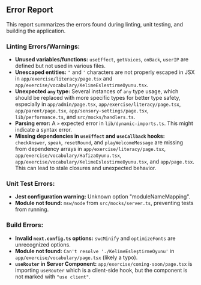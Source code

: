 ## Error Report

This report summarizes the errors found during linting, unit testing, and building the application.

### Linting Errors/Warnings:
*   **Unused variables/functions:** `useEffect`, `getVoices`, `onBack`, `userIP` are defined but not used in various files.
*   **Unescaped entities:** `"` and `'` characters are not properly escaped in JSX in `app/exercise/literacy/page.tsx` and `app/exercise/vocabulary/KelimeEslestirmeOyunu.tsx`.
*   **Unexpected `any` type:** Several instances of `any` type usage, which should be replaced with more specific types for better type safety, especially in `app/admin/page.tsx`, `app/exercise/literacy/page.tsx`, `app/parent/page.tsx`, `app/sensory-settings/page.tsx`, `lib/performance.ts`, and `src/mocks/handlers.ts`.
*   **Parsing error:** A `>` expected error in `lib/dynamic-imports.ts`. This might indicate a syntax error.
*   **Missing dependencies in `useEffect` and `useCallback` hooks:** `checkAnswer`, `speak`, `resetRound`, and `playWelcomeMessage` are missing from dependency arrays in `app/exercise/literacy/page.tsx`, `app/exercise/vocabulary/HafizaOyunu.tsx`, `app/exercise/vocabulary/KelimeEslestirmeOyunu.tsx`, and `app/page.tsx`. This can lead to stale closures and unexpected behavior.

### Unit Test Errors:
*   **Jest configuration warning:** Unknown option "moduleNameMapping".
*   **Module not found:** `msw/node` from `src/mocks/server.ts`, preventing tests from running.

### Build Errors:
*   **Invalid `next.config.ts` options:** `swcMinify` and `optimizeFonts` are unrecognized options.
*   **Module not found:** `Can't resolve './KelimeEsleştirmeOyunu'` in `app/exercise/vocabulary/page.tsx` (likely a typo).
*   **`useRouter` in Server Component:** `app/exercise/coming-soon/page.tsx` is importing `useRouter` which is a client-side hook, but the component is not marked with `"use client"`.
